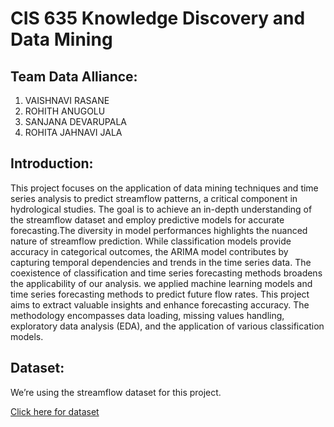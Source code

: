 # CIS 635 Knowledge Discovery and Data Mining
## Team Data Alliance:

1. VAISHNAVI RASANE
2. ROHITH ANUGOLU
3. SANJANA DEVARUPALA
4. ROHITA JAHNAVI JALA

## Introduction:
This project focuses on the application of data mining techniques and time series analysis to predict streamflow patterns, a critical component in hydrological studies. The goal is to achieve an in-depth understanding of the streamflow dataset and employ predictive models for accurate forecasting.The diversity in model performances highlights the nuanced nature of streamflow prediction. While classification models provide accuracy in categorical outcomes, the ARIMA model contributes by capturing temporal dependencies and trends in the time series data. The coexistence of classification and time series forecasting methods broadens the applicability of our analysis. we applied machine learning models and time series forecasting methods to predict future flow rates. This project aims to extract valuable insights and enhance forecasting accuracy. The methodology encompasses data loading, missing values handling, exploratory data analysis (EDA), and the application of various classification models. 

## Dataset:

We’re using the streamflow dataset for this project.
 
[Click here for dataset](https://yong-zhuang.github.io/gvsu-cis635/_downloads/ac180a42f06404d9ccbdcd704750ff8e/streamflow.csv)



